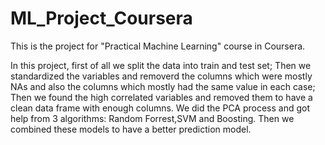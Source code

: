 # ML_Project_Coursera

This is the project for "Practical Machine Learning" course in Coursera.

In this project, first of all we split the data into train and test set; Then we standardized the variables and removerd the columns which were mostly NAs and also the columns which mostly had the same value in each case; Then we found the high correlated variables and removed them to have a clean data frame with enough columns.
We did the PCA process and got help from 3 algorithms: Random Forrest,SVM and Boosting.
Then we combined these models to have a better prediction model.
